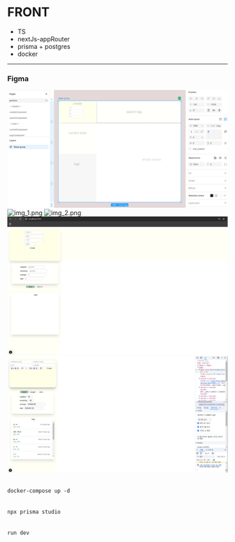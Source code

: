 

# FRONT

- TS
- nextJs-appRouter
- prisma + postgres 
- docker

---

### Figma

![img.png](img.png)
![img_1.png](img_1.png)
![img_2.png](img_2.png)
![img_3.png](img_3.png)
![img_4.png](img_4.png)


```aiignore

docker-compose up -d


npx prisma studio


run dev

```
